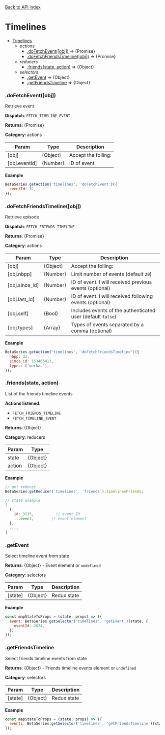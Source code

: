 [Back to API index](README.md)

# Timelines

* [Timelines](#module_Timelines)
    * _actions_
        * [.doFetchEvent([obj])](#module_Timelines.doFetchEvent) ⇒ {Promise}
        * [.doFetchFriendsTimeline([obj])](#module_Timelines.doFetchFriendsTimeline) ⇒ {Promise}
    * _reducers_
        * [.friends(state, action)](#module_Timelines.friends) ⇒ {Object}
    * _selectors_
        * [.getEvent](#module_Timelines.getEvent) ⇒ {Object}
        * [.getFriendsTimeline](#module_Timelines.getFriendsTimeline) ⇒ {Object}

<a name="module_Timelines.doFetchEvent"></a>

### .doFetchEvent([obj])

Retrieve event

**Dispatch**: `FETCH_TIMELINE_EVENT`

**Returns**: {Promise}

**Category**: actions  

| Param | Type | Description |
| --- | --- | --- |
| [obj] | {Object} | Accept the folling: |
| [obj.eventId] | {Number} | ID of event |

**Example**  

```js
BetaSeries.getAction('timelines', 'doFetchEvent')({
  eventId: 32,
});
```

<a name="module_Timelines.doFetchFriendsTimeline"></a>

### .doFetchFriendsTimeline([obj])

Retrieve episode

**Dispatch**: `FETCH_FRIENDS_TIMELINE`

**Returns**: {Promise}

**Category**: actions  

| Param | Type | Description |
| --- | --- | --- |
| [obj] | {Object} | Accept the folling: |
| [obj.nbpp] | {Number} | Limit number of events (default `20`) |
| [obj.since_id] | {Number} | ID of event. I will received previous events (optional) |
| [obj.last_id] | {Number} | ID of event. I will received following events  (optional) |
| [obj.self] | {Bool} | Includes events of the authenticated user (default `false`) |
| [obj.types] | {Array} | Types of events separated by a comma (optional) |

**Example**  

```js
BetaSeries.getAction('timelines', 'doFetchFriendsTimeline')({
  nbpp: 32,
  since_id: 153465413,
  types: ['markas'],
});
```

<a name="module_Timelines.friends"></a>

### .friends(state, action)

List of the friends timeline events

**Actions listened**:

 * `FETCH_FRIENDS_TIMELINE`
 * `FETCH_TIMELINE_EVENT`

**Returns**: {Object}

**Category**: reducers  

| Param | Type |
| --- | --- |
| state | {Object} | 
| action | {Object} | 

**Example**  

```js
// get reducer
BetaSeries.getReducer('timelines', 'friends').timelinesFriends;

// state example
[
  {
    id: 3215,          // event ID
    ...event,        // event element
  },
  ...,
]
```

<a name="module_Timelines.getEvent"></a>

### .getEvent

Select timeline event from state

**Returns**: {Object} - Event element or `undefined`

**Category**: selectors  

| Param | Type | Description |
| --- | --- | --- |
| [state] | {Object} | Redux state |

**Example**  

```js
const mapStateToProps = (state, props) => ({
  event: BetaSeries.getSelector('timelines', 'getEvent')(state, {
    eventId: 2674,
  }),
});
```

<a name="module_Timelines.getFriendsTimeline"></a>

### .getFriendsTimeline

Select friends timeline events from state

**Returns**: {Object} - Friends timeline events element or `undefined`

**Category**: selectors  

| Param | Type | Description |
| --- | --- | --- |
| [state] | {Object} | Redux state |

**Example**  

```js
const mapStateToProps = (state, props) => ({
  events: BetaSeries.getSelector('timelines', 'getFriendsTimeline')(state),
});
```

